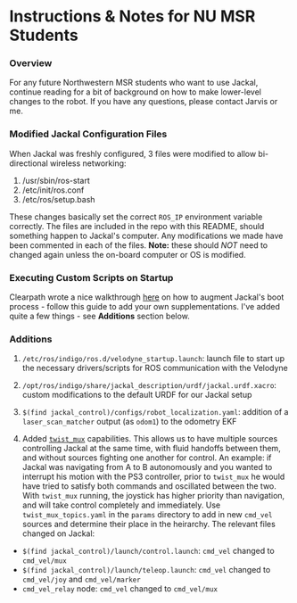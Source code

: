 Instructions & Notes for NU MSR Students
==============
### Overview
For any future Northwestern MSR students who want to use Jackal, continue reading for a bit of background on how to make lower-level changes to the robot. If you have any questions, please contact Jarvis or me.

### Modified Jackal Configuration Files
When Jackal was freshly configured, 3 files were modified to allow bi-directional wireless networking:

1. /usr/sbin/ros-start
2. /etc/init/ros.conf
3. /etc/ros/setup.bash

These changes basically set the correct `ROS_IP` environment variable correctly. The files are included in the repo with this README, should something happen to Jackal's computer. Any modifications we made have been commented in each of the files. **Note:** these should *NOT* need to changed again unless the on-board computer or OS is modified.

### Executing Custom Scripts on Startup
Clearpath wrote a nice walkthrough [here][1] on how to augment Jackal's boot process - follow this guide to add your own supplementations. I've added quite a few things - see **Additions** section below.

### Additions
1. `/etc/ros/indigo/ros.d/velodyne_startup.launch`: launch file to start up the necessary drivers/scripts for ROS communication with the Velodyne

2. `/opt/ros/indigo/share/jackal_description/urdf/jackal.urdf.xacro`: custom modifications to the default URDF for our Jackal setup

3. `$(find jackal_control)/configs/robot_localization.yaml`: addition of a `laser_scan_matcher` output (as `odom1`) to the odometry EKF

4. Added [`twist_mux`][2] capabilities. This allows us to have multiple sources controlling Jackal at the same time, with fluid handoffs between them, and without sources fighting one another for control. An example: if Jackal was navigating from A to B autonomously and you wanted to interrupt his motion with the PS3 controller, prior to `twist_mux` he would have tried to satisfy both commands and oscillated between the two. With `twist_mux` running, the joystick has higher priority than navigation, and will take control completely and immediately. Use `twist_mux_topics.yaml` in the `params` directory to add in new `cmd_vel` sources and determine their place in the heirarchy. The relevant files changed on Jackal:
  - `$(find jackal_control)/launch/control.launch`: `cmd_vel` changed to `cmd_vel/mux`
  - `$(find jackal_control)/launch/teleop.launch`: `cmd_vel` changed to `cmd_vel/joy` and `cmd_vel/marker`
  - `cmd_vel_relay` node: `cmd_vel` changed to `cmd_vel/mux`


<!-- Links -->
[1]: https://www.clearpathrobotics.com/assets/guides/jackal/startup.html
[2]: http://wiki.ros.org/twist_mux?distro=indigo
